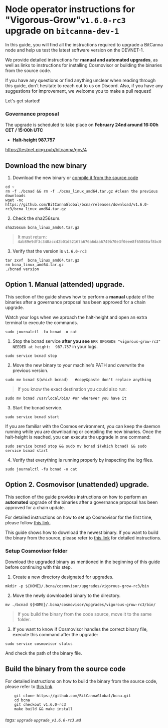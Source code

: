 # Node operator instructions for "Vigorous-Grow"`v1.6.0-rc3` upgrade on `bitcanna-dev-1`
In this guide, you will find all the instructions required to upgrade a BitCanna node and help us test the latest software version on the DEVNET-1. 

We provide detailed instructions for **manual and automated upgrades**, as well as links to instructions for installing Cosmovisor or building the binaries from the source code. 

If you have any questions or find anything unclear when reading through this guide, don't hesitate to reach out to us on Discord. Also, if you have any suggestions for improvement, we welcome you to make a pull request!

Let's get started! 

### Governance proposal

The upgrade is scheduled to take place on **February 24nd around 16:00h CET / 15:00h UTC**
* **Halt-height 987.757**

https://testnet.ping.pub/bitcanna/gov/4

## Download the new binary 
1) Download the new binary or [compile it from the source code](#Build-the-binary-from-the-source-code)
```
cd ~
rm -f ./bcnad && rm -f ./bcna_linux_amd64.tar.gz #clean the previous downloads
wget -nc https://github.com/BitCannaGlobal/bcna/releases/download/v1.6.0-rc3/bcna_linux_amd64.tar.gz
```
2) Check the sha256sum. 
```
sha256sum bcna_linux_amd64.tar.gz
```
> It must return: `4ab89e9df3c340acc42b01d52167a676a6daa6749b70e3f0eee8f65808af8bc0`

3) Verify that the version is `v1.6.0-rc3`
```
tar zxvf  bcna_linux_amd64.tar.gz
rm bcna_linux_amd64.tar.gz
./bcnad version
```

## Option 1. Manual (attended) upgrade.

This section of the guide shows how to perform a **manual** update of the binaries after a governance proposal has been approved for a chain upgrade.

Watch your logs when we aproach the halt-height and open an extra terminal to execute the commands. 
```
sudo journalctl -fu bcnad -o cat
```
1) Stop the bcnad service **after you see** `ERR UPGRADE "vigorous-grow-rc3" NEEDED at height:  987.757` in your logs.
```
sudo service bcnad stop
```
2) Move the new binary to your machine's PATH and overwrite the previous version.
```
sudo mv bcnad $(which bcnad)   #copy&paste don't replace anything
```
> If you know the exact destination you could also run: 
```
sudo mv bcnad /usr/local/bin/ #or wherever you have it
```
3) Start the bcnad service.
```
sudo service bcnad start
```

If you are familiar with the Cosmos environment, you can keep the daemon running while you are downloading or compiling the new binaries. Once the halt-height is reached, you can execute the upgrade in one command: 
```
sudo service bcnad stop && sudo mv bcnad $(which bcnad) && sudo service bcnad start
```
4) Verify that everything is running properly by inspecting the log files.
```
sudo journalctl -fu bcnad -o cat
```

## Option 2. Cosmovisor (unattended) upgrade. 
This section of the guide provides instructions on how to perform an **automated** upgrade of the binaries after a governance proposal has been approved for a chain update.

For detailed instructions on how to set up Cosmovisor for the first time, please follow [this link](https://github.com/BitCannaGlobal/bcna/blob/main/devnets/bitcanna-dev-1/cosmovisor_install.md).

This guide shows how to download the newest binary. If you want to build the binary from the source, please refer to [this link](https://github.com/BitCannaGlobal/bcna/blob/main/1.install-compile.md#option-2-compile-instructions) for detailed instructions.

### Setup Cosmovisor folder
Download the upgraded binary as mentioned in the beginning of this guide before continuing with this step.

1) Create a new directory designated for upgrades.
```
mkdir -p ${HOME}/.bcna/cosmovisor/upgrades/vigorous-grow-rc3/bin
```
2) Move the newly downloaded binary to the directory.
```
mv ./bcnad ${HOME}/.bcna/cosmovisor/upgrades/vigorous-grow-rc3/bin/
```
> If you build the binary from the code source, move it to the same folder.

3) If you want to know if Cosmovisor handles the correct binary file, execute this command after the upgrade:
```
sudo service cosmovisor status
```
And check the path of the binary file.

## Build the binary from the source code

For detailed instructions on how to build the binary from the source code, please refer to [this link](https://github.com/BitCannaGlobal/bcna/blob/main/1.install-compile.md#option-2-compile-instructions).
```
    git clone https://github.com/BitCannaGlobal/bcna.git
    cd bcna
    git checkout v1.6.0-rc3
    make build && make install 
```

###### tags: `upgrade` `upgrade_v1.6.0-rc3.md`
